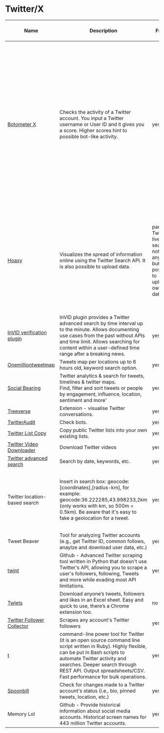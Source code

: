 # Twitter/X



<table><thead><tr><th width="185">Name</th><th width="323">Description</th><th width="167">Free?</th><th width="164" data-type="rating" data-max="5">Level of difficulty</th><th width="260">Requirements</th><th width="316">Limitations + Ethical considerations</th><th width="186">Research example</th><th width="188">Guide</th><th width="171">Tool owner</th><th width="170" data-type="checkbox">Trackers found?</th><th width="204">Last checked on</th><th width="163" data-type="users" data-multiple>Updated by</th></tr></thead><tbody><tr><td><a href="https://botometer.osome.iu.edu/">Botometer X</a></td><td>Checks the activity of a Twitter account. You input a Twitter username or User ID and it gives you a score. Higher scores hint to possible bot-like activity.  </td><td>yes</td><td>1</td><td>none</td><td>Due to twitter's API changes, the tool is in archival mode. It might show some results for accounts created before May 31, 2023 but those results are based on historical data. Do not rely on the tool to draw conclusions on whether a Twitter user is a bot, always combine the use of this tool with further research. It does not produce reliable results.</td><td></td><td></td><td><a href="https://osome.iu.edu/">Indiana University Observatory on social media</a></td><td>false</td><td>06.03.2024 (needs a date filter, daterangepicker?)</td><td><a href="https://app.gitbook.com/u/M287qnNGifXoTpjOpJbwaSDYpvp2">johanna</a></td></tr><tr><td><a href="https://hoaxy.iuni.iu.edu/">Hoaxy</a></td><td>Visualizes the spread of information online using the Twitter Search API. It is also possible to upload data.</td><td>partially: Twitter live search not free anymore but it is possible to upload own data</td><td>3</td><td>Bearer token. "Due to changes in Twitter's API policies, Hoaxy's live search is only available to users with <a href="https://developer.twitter.com/en/docs/twitter-api/getting-started/about-twitter-api">Basic, Pro or Enterprise access </a>. " Live search retrieves tweets from the last 7 days.</td><td>Not available for free anymore if you are interested in searching for tweet. You can only upload your own dataset.</td><td></td><td></td><td><a href="https://hoaxy.osome.iu.edu/faq#faq-q10">Hoaxy</a> is a joint project of the Indiana University Network Science Institute (<a href="https://iuni.iu.edu/">IUNI</a>) and the Center for Complex Networks and Systems Research (<a href="http://cnets.indiana.edu/">CNetS</a>).</td><td>false</td><td>06.03.2024</td><td><a href="https://app.gitbook.com/u/M287qnNGifXoTpjOpJbwaSDYpvp2">johanna</a></td></tr><tr><td><a href="http://www.invid-project.eu/verify">InVID verification plugin</a></td><td>InVID plugin provides a Twitter advanced search by time interval up to the minute. Allows documenting use cases from the past without APIs and time limit. Allows searching for content within a user-defined time range after a breaking news.</td><td>yes</td><td>null</td><td></td><td></td><td></td><td></td><td></td><td>false</td><td></td><td></td></tr><tr><td><a href="http://onemilliontweetmap.com/">Onemilliontweetmap</a></td><td>Tweets map per locations up to 6 hours old, keyword search option.</td><td>yes</td><td>null</td><td></td><td></td><td></td><td></td><td></td><td>false</td><td></td><td></td></tr><tr><td><a href="https://socialbearing.com/">Social Bearing</a></td><td>Twitter analytics &#x26; search for tweets, timelines &#x26; twitter maps.<br>Find, filter and sort tweets or people by engagement, influence, location, sentiment and more'</td><td>yes</td><td>null</td><td></td><td></td><td></td><td>Inactive due to twitter's API changes</td><td></td><td>false</td><td></td><td></td></tr><tr><td><a href="http://t.co/hGvska63Li">Treeverse</a></td><td>Extension - visualise Twitter conversations.</td><td>yes</td><td>null</td><td></td><td></td><td></td><td></td><td></td><td>false</td><td></td><td></td></tr><tr><td><a href="http://twitteraudit.com/">TwitterAudit</a></td><td>Check bots.</td><td>yes</td><td>null</td><td></td><td></td><td></td><td></td><td></td><td>false</td><td></td><td></td></tr><tr><td><a href="http://projects.noahliebman.net/listcopy/connect.php">Twitter List Copy</a></td><td>Copy public Twitter lists into your own existing lists.</td><td>yes</td><td>null</td><td></td><td></td><td></td><td></td><td></td><td>false</td><td></td><td></td></tr><tr><td><a href="http://twittervideodownloader.com/">Twitter Video Downloader</a></td><td>Download Twitter videos</td><td>yes</td><td>null</td><td></td><td></td><td></td><td></td><td></td><td>false</td><td></td><td></td></tr><tr><td><a href="http://twitter.com/search-advanced">Twitter advanced search</a></td><td>Search by date, keywords, etc.</td><td>yes</td><td>null</td><td></td><td></td><td></td><td></td><td></td><td>false</td><td></td><td></td></tr><tr><td>Twitter location-based search</td><td>Insert in search box: geocode:[coordinates],[radius-km], for example: geocode:36.222285,43.998233,2km (only works with km, so 500m = 0.5km). Be aware that it's easy to fake a geolocation for a tweet.</td><td>yes</td><td>null</td><td></td><td></td><td></td><td><a href="https://www.bellingcat.com/resources/2021/05/19/geofenced-searches-on-twitter-a-case-study-detailing-south-asias-covid-crisis/">Geofenced Searches on Twitter: A Case Study Detailing South Asia’s Covid Crisis</a></td><td></td><td>false</td><td></td><td></td></tr><tr><td>Tweet Beaver</td><td>Tool for analyzing Twitter accounts (e.g., get Twitter ID, common follows, anaylze and download user data, etc.)</td><td>yes</td><td>null</td><td></td><td></td><td></td><td></td><td></td><td>false</td><td></td><td></td></tr><tr><td><a href="http://github.com/twintproject/twint">twint</a></td><td>Github - Advanced Twitter scraping tool written in Python that doesn't use Twitter's API, allowing you to scrape a user's followers, following, Tweets and more while evading most API limitations.</td><td>yes</td><td>null</td><td></td><td></td><td></td><td></td><td></td><td>false</td><td></td><td></td></tr><tr><td><a href="http://twlets.com/">Twlets</a></td><td>Download anyone’s tweets, followers and likes in an Excel sheet. Easy and quick to use, there’s a Chrome extension too.</td><td>no</td><td>null</td><td></td><td></td><td></td><td></td><td></td><td>false</td><td></td><td></td></tr><tr><td><a href="https://phantombuster.com/automations/twitter/4130/twitter-follower-collector">Twitter Follower Collector</a></td><td>Scrapes any account's Twitter followers</td><td>yes</td><td>null</td><td></td><td></td><td></td><td></td><td></td><td>false</td><td></td><td></td></tr><tr><td><a href="http://github.com/sferik/t">t</a></td><td>command-line power tool for Twitter (it is an open source command line script written in Ruby). Highly flexible, can be put in Bash scripts to automate Twitter activity and searches. Deeper search through REST API. Output spreadsheets/CSV. Fast performance for bulk operations.</td><td>yes</td><td>null</td><td></td><td></td><td></td><td></td><td></td><td>false</td><td></td><td></td></tr><tr><td><a href="http://spoonbill.io/">Spoonbill</a></td><td>Check for changes made to a Twitter account's status (i.e., bio, pinned tweets, location, etc.)</td><td>yes</td><td>null</td><td></td><td></td><td></td><td></td><td></td><td>false</td><td></td><td></td></tr><tr><td>Memory Lol</td><td>Github - Provide historical information about social media accounts. Historical screen names for 443 million Twitter accounts.</td><td>yes</td><td>null</td><td></td><td></td><td></td><td></td><td></td><td>false</td><td></td><td></td></tr></tbody></table>
